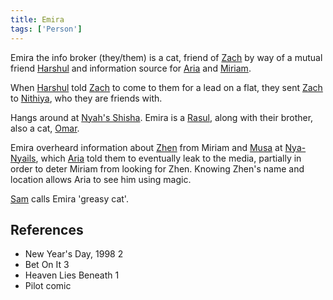 ```yaml
---
title: Emira
tags: ['Person']
---
```

Emira the info broker (they/them) is a cat, friend of [Zach](/_wiki/zach.md) by way of a mutual friend [Harshul](/_wiki/harshul.md) and information source for [Aria](/_wiki/aria.md) and [Miriam](/_wiki/miriam.md).

When [Harshul](/_wiki/harshul.md) told [Zach](/_wiki/zach.md) to come to them for a lead on a flat, they sent [Zach](/_wiki/zach.md) to [Nithiya](/_wiki/nithiya.md), who they are friends with.

Hangs around at [Nyah's Shisha](/_wiki/nyahs-shisha.md). Emira is a [Rasul](/_wiki/rasul.md), along with their brother, also a cat, [Omar](/_wiki/omar.md).

Emira overheard information about [Zhen](/_wiki/zhen.md) from Miriam and [Musa](/_wiki/musa.md) at [Nya-Nyails](/_wiki/nya-nyails.md), which [Aria](/_wiki/aria.md) told them to eventually leak to the media, partially in order to deter Miriam from looking for Zhen. Knowing Zhen's name and location allows Aria to see him using magic.

[Sam](/_wiki/sam.md) calls Emira 'greasy cat'.
## References
- New Year's Day, 1998 2
- Bet On It 3
- Heaven Lies Beneath 1
- Pilot comic
